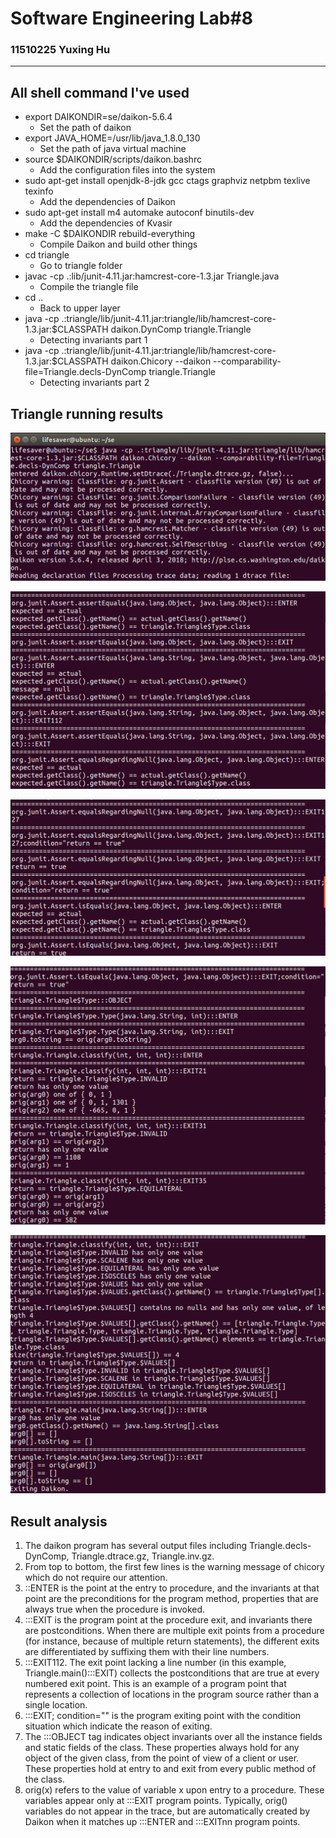 # Software Engineering Lab#8

### 11510225 Yuxing Hu

---

## All shell command I've used

* export DAIKONDIR=se/daikon-5.6.4
    - Set the path of daikon
* export JAVA_HOME=/usr/lib/java_1.8.0_130
    - Set the path of java virtual machine
* source $DAIKONDIR/scripts/daikon.bashrc
    - Add the configuration files into the system
* sudo apt-get install openjdk-8-jdk gcc ctags graphviz netpbm texlive texinfo
    - Add the dependencies of Daikon
* sudo apt-get install m4 automake autoconf binutils-dev
    - Add the dependencies of Kvasir
* make -C $DAIKONDIR rebuild-everything
    - Compile Daikon and build other things
* cd triangle 
    - Go to triangle folder
* javac -cp .:lib/junit-4.11.jar:hamcrest-core-1.3.jar Triangle.java
    - Compile the triangle file
* cd ..
    - Back to upper layer
* java -cp .:triangle/lib/junit-4.11.jar:triangle/lib/hamcrest-core-1.3.jar:$CLASSPATH daikon.DynComp triangle.Triangle
    - Detecting invariants part 1
*  java -cp .:triangle/lib/junit-4.11.jar:triangle/lib/hamcrest-core-1.3.jar:$CLASSPATH daikon.Chicory --daikon --comparability-file=Triangle.decls-DynComp triangle.Triangle
    - Detecting invariants part 2

## Triangle running results

![](1.png)

![](2.png)

![](21.png)

![](3.png)

![](4.png)

## Result analysis

1. The daikon program has several output files including Triangle.decls-DynComp, Triangle.dtrace.gz, Triangle.inv.gz.
2. From top to bottom, the first few lines is the warning message of chicory which do not require our attention.
3. ::ENTER is the point at the entry to procedure, and the invariants at that point are the preconditions for the program method, properties that are always true when the procedure is invoked.
4. :::EXIT is the program point at the procedure exit, and invariants there are postconditions. When there are multiple exit points from a procedure (for instance, because of multiple return statements), the different exits are differentiated by suffixing them with their line numbers. 
5. :::EXIT112. The exit point lacking a line number (in this example, Triangle.main():::EXIT) collects the postconditions that are true at every numbered exit point. This is an example of a program point that represents a collection of locations in the program source rather than a single location. 
6. :::EXIT; condition="" is the program exiting point with the condition situation which indicate the reason of exiting.
7. The :::OBJECT tag indicates object invariants over all the instance fields and static fields of the class. These properties always hold for any object of the given class, from the point of view of a client or user. These properties hold at entry to and exit from every public method of the class.
8. orig(x) refers to the value of variable x upon entry to a procedure. These variables appear only at :::EXIT program points. Typically, orig() variables do not appear in the trace, but are automatically created by Daikon when it matches up :::ENTER and :::EXITnn program points. 